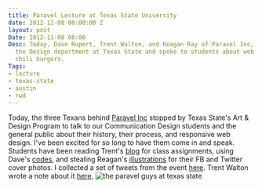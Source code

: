 ```yaml
---
title: Paravel Lecture at Texas State University
date: 2012-11-08 00:00:00 Z
layout: post
Date: 2012-11-08 08:00
Desc: Today, Dave Rupert, Trent Walton, and Reagan Ray of Paravel Inc, stopped by
  the Design department at Texas State and spoke to students about web design. And
  chili burgers.
Tags:
- lecture
- texas-state
- austin
- rwd
---
```


Today, the three Texans behind <a href="http://www.paravelinc.com">Paravel Inc</a> stopped by Texas State's Art &amp; Design Program to talk to our Communication Design students and the general public about their history, their process, and responsive web design. I've been excited for so long to have them come in and speak. Students have been reading Trent's <a href="http://www.trentwalton.com">blog</a> for class assignments, using Dave's <a href="https://github.com/davatron5000">codes</a>, and stealing Reagan's <a href="http://reaganray.com/">illustrations</a> for their FB and Twitter cover photos.
I collected a set of tweets from the event <a href="http://storify.com/samkap/paravel-lecture-texas-state-university" target="_blank">here</a>. Trent Walton wrote a note about it <a href="http://trentwalton.com/2012/11/08/thank-you-texas-state/" target="_blank">here</a>.
<img src="{{ base.url }}/img/posts/paravel.jpg" alt="the paravel guys at texas state">